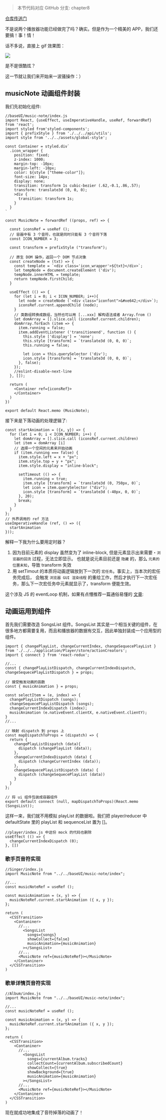 > 本节代码对应 GitHub 分支: chapter8

[仓库传送门](https://github.com/sanyuan0704/react-cloud-music/tree/chapter8)

不是说两个播放器功能已经做完了吗？确实。但是作为一个精美的 APP，我们还要搞！事！情！

话不多说，直接上 gif 效果图：

![](https://user-gold-cdn.xitu.io/2019/10/18/16dde187ddaf8cf6?w=368&h=666&f=gif&s=555679)

是不是很酷炫？

这一节就让我们来开始来一波骚操作：）

## musicNote 动画组件封装

我们先初始化组件:

```
//baseUI/music-note/index.js
import React, {useEffect, useImperativeHandle, useRef, forwardRef} from 'react';
import styled from'styled-components';
import { prefixStyle } from './../../api/utils';
import style from '../../assets/global-style';

const Container = styled.div`
  .icon_wrapper {
    position: fixed;
    z-index: 1000;
    margin-top: -10px;
    margin-left: -10px;
    color: ${style ["theme-color"]};
    font-size: 14px;
    display: none;
    transition: transform 1s cubic-bezier (.62,-0.1,.86,.57);
    transform: translate3d (0, 0, 0);
    >div {
      transition: transform 1s;
    }
  }
`

const MusicNote = forwardRef ((props, ref) => {

  const iconsRef = useRef ();
  // 容器中有 3 个音符，也就是同时只能有 3 个音符下落
  const ICON_NUMBER = 3;

  const transform = prefixStyle ("transform");

  // 原生 DOM 操作，返回一个 DOM 节点对象
  const createNode = (txt) => {
    const template = `<div class='icon_wrapper'>${txt}</div>`;
    let tempNode = document.createElement ('div');
    tempNode.innerHTML = template;
    return tempNode.firstChild;
  }

  useEffect (() => {
    for (let i = 0; i < ICON_NUMBER; i++){
      let node = createNode (`<div class="iconfont">&#xe642;</div>`);
      iconsRef.current.appendChild (node);
    }
    // 类数组转换成数组，当然也可以用 [...xxx] 解构语法或者 Array.from ()
    let domArray = [].slice.call (iconsRef.current.children);
    domArray.forEach (item => {
      item.running = false;
      item.addEventListener ('transitionend', function () {
        this.style ['display'] = 'none';
        this.style [transform] = `translate3d (0, 0, 0)`;
        this.running = false;

        let icon = this.querySelector ('div');
        icon.style [transform] = `translate3d (0, 0, 0)`;
      }, false);
    });
    //eslint-disable-next-line
  }, []);

  return (
    <Container ref={iconsRef}>
    </Container>
  )
})

export default React.memo (MusicNote);

```

接下来是下落动画的处理逻辑了:

```
const startAnimation = ({x, y}) => {
  for (let i = 0; i < ICON_NUMBER; i++) {
    let domArray = [].slice.call (iconsRef.current.children)
    let item = domArray [i]
    // 选择一个空闲的元素来开始动画
    if (item.running === false) {
      item.style.left = x + "px";
      item.style.top = y + "px";
      item.style.display = "inline-block";

      setTimeout (() => {
        item.running = true;
        item.style [transform] = `translate3d (0, 750px, 0)`;
        let icon = item.querySelector ("div");
        icon.style [transform] = `translate3d (-40px, 0, 0)`;
      }, 20);
      break;
    }
  }
};
// 外界调用的 ref 方法
useImperativeHandle (ref, () => ({
  startAnimation
}));

```

解释一下我为什么要用定时器？

1.  因为目前元素的 display 虽然变为了 inline-block, 但是元素显示出来需要・`浏览器的回流` 过程，无法立即显示。 也就是说元素目前还是 `隐藏` 的，那么 `元素的位置未知`，导致 transform 失效
2.  用 setTimout 的本质将动画逻辑放到下一次的 `宏任务`。事实上，当本次的宏任务完成后， 会触发 `浏览器 GUI 渲染线程` 的重绘工作，然后才执行下一次宏任务，那么下一次宏任务中元素就显示了，transform 便能生效。

这个涉及 JS 的 eventLoop 机制，如果有点懵推荐一篇通俗易懂的 [文章](https://juejin.im/post/5d5b4c2df265da03dd3d73e5):

## 动画运用到组件

首先我们需要改造 SongsList 组件。SongsList 其实是一个相当关键的组件，在很多地方都需要复用，而且和播放器的数据有交互，因此单独封装成一个应用型的组件。

```
import { changePlayList, changeCurrentIndex, changeSequecePlayList } from './../../application/Player/store/actionCreators';
import { connect } from 'react-redux';

//...
const { changePlayListDispatch, changeCurrentIndexDispatch, changeSequecePlayListDispatch } = props;

// 接受触发动画的函数
const { musicAnimation } = props;

const selectItem = (e, index) => {
  changePlayListDispatch (songs);
  changeSequecePlayListDispatch (songs);
  changeCurrentIndexDispatch (index);
  musicAnimation (e.nativeEvent.clientX, e.nativeEvent.clientY);
}
//...

// 映射 dispatch 到 props 上
const mapDispatchToProps = (dispatch) => {
  return {
    changePlayListDispatch (data){
      dispatch (changePlayList (data));
    },
    changeCurrentIndexDispatch (data) {
      dispatch (changeCurrentIndex (data));
    },
    changeSequecePlayListDispatch (data) {
      dispatch (changeSequecePlayList (data))
    }
  }
};

// 将 ui 组件包装成容器组件
export default connect (null, mapDispatchToProps)(React.memo (SongsList));

```

这样一来，我们就不用模拟 playList 的数据啦。我们把 player/reducer 中 defaultState 里的 playList 和 sequenceList 置为 \[\]。

```
//player/index.js 中这份 mock 的代码也删除
useEffect (() => {
  changeCurrentIndexDispatch (0);
}, [])

```

### 歌手页音符实现

```
//Singer/index.js
import MusicNote from "../../baseUI/music-note/index";

//...
const musicNoteRef = useRef ();

const musicAnimation = (x, y) => {
  musicNoteRef.current.startAnimation ({ x, y });
};

return (
  <CSSTransition>
    <Contaniner>
      //...
        <SongsList
          songs={songs}
          showCollect={false}
          musicAnimation={musicAnimation}
        ></SongsList>
      //...
      <MusicNote ref={musicNoteRef}></MusicNote>
    </Contaniner>
  </CSSTransition>
)

```

### 歌单详情页音符实现

```
//Album/index.js
import MusicNote from "../../baseUI/music-note/index";

//...
const musicNoteRef = useRef ();

const musicAnimation = (x, y) => {
  musicNoteRef.current.startAnimation ({ x, y });
};

return (
  <CSSTransition>
    <Contaniner>
      //...
        <SongsList
          songs={currentAlbum.tracks}
          collectCount={currentAlbum.subscribedCount}
          showCollect={true}
          showBackground={true}
          musicAnimation={musicAnimation}
        ></SongsList>
      //...
      <MusicNote ref={musicNoteRef}></MusicNote>
    </Contaniner>
  </CSSTransition>
)

```

现在就成功地集成了音符掉落的动画了！